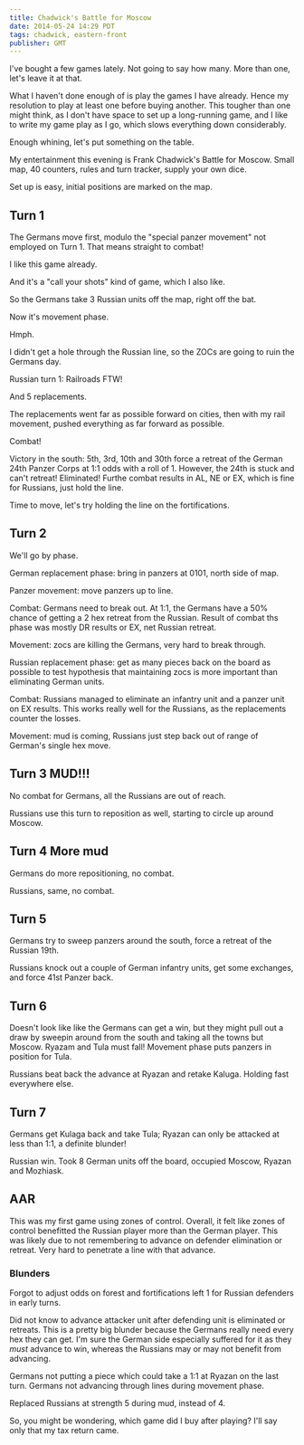 ```yaml
---
title: Chadwick's Battle for Moscow
date: 2014-05-24 14:29 PDT
tags: chadwick, eastern-front
publisher: GMT
---
```



I've bought a few games lately. Not going to say how many. More than
one, let's leave it at that.

What I haven't done enough of is play the games I have already. Hence my
resolution to play at least one before buying another. This tougher than
one might think, as I don't have space to set up a long-running game,
and I like to write my game play as I go, which slows everything down
considerably.

Enough whining, let's put something on the table.

My entertainment this evening is Frank Chadwick's Battle for Moscow.
Small map, 40 counters, rules and turn tracker, supply your own dice.

Set up is easy, initial positions are marked on the map.


## Turn 1

The Germans move first, modulo the "special panzer movement" not
employed on Turn 1. That means straight to combat!

I like this game already.

And it's a "call your shots" kind of game, which I also like.

So the Germans take 3 Russian units off the map, right off the bat.

Now it's movement phase.

Hmph.

I didn't get a hole through the Russian line, so the ZOCs are going to
ruin the Germans day.

Russian turn 1: Railroads FTW!

And 5 replacements.

The replacements went far as possible forward on cities, then with my
rail movement, pushed everything as far forward as possible.

Combat!

Victory in the south: 5th, 3rd, 10th and 30th force a retreat of the
German 24th Panzer Corps at 1:1 odds with a roll of 1. However, the 24th
is stuck and can't retreat! Eliminated! Furthe combat results in AL, NE
or EX, which is fine for Russians, just hold the line.

Time to move, let's try holding the line on the fortifications.

## Turn 2

We'll go by phase.

German replacement phase: bring in panzers at 0101, north side of map.

Panzer movement: move panzers up to line.

Combat: Germans need to break out. At 1:1, the Germans have a 50% chance
of getting a 2 hex retreat from the Russian.  Result of combat ths phase
was mostly DR results or EX, net Russian retreat.

Movement: zocs are killing the Germans, very hard to break through.

Russian replacement phase: get as many pieces back on the board as
possible to test hypothesis that maintaining zocs is more important than
eliminating German units.

Combat: Russians managed to eliminate an infantry unit and a panzer unit
on EX results. This works really well for the Russians, as the
replacements counter the losses.

Movement: mud is coming, Russians just step back out of range of
German's single hex move.

## Turn 3 MUD!!!

No combat for Germans, all the Russians are out of reach.

Russians use this turn to reposition as well, starting to circle up
around Moscow.

## Turn 4 More mud

Germans do more repositioning, no combat.

Russians, same, no combat.


## Turn 5

Germans try to sweep panzers around the south, force a retreat of the
Russian 19th.

Russians knock out a couple of German infantry units, get some
exchanges, and force 41st Panzer back.

## Turn 6

Doesn't look like like the Germans can get a win, but they might pull
out a draw by sweepin around from the south and taking all the towns but
Moscow. Ryazam and Tula must fall! Movement phase puts panzers in
position for Tula.

Russians beat back the advance at Ryazan and retake Kaluga. Holding fast
everywhere else.

## Turn 7

Germans get Kulaga back and take Tula; Ryazan can only be attacked at
less than 1:1, a definite blunder!

Russian win. Took 8 German units off the board, occupied Moscow, Ryazan
and Mozhiask.

## AAR

This was my first game using zones of control. Overall, it felt like
zones of control benefitted the Russian player more than the German
player. This was likely due to not remembering to advance on defender
elimination or retreat. Very hard to penetrate a line with that advance.

### Blunders

Forgot to adjust odds on forest and fortifications left 1 for Russian
defenders in early turns.

Did not know to advance attacker unit after defending unit is eliminated
or retreats. This is a pretty big blunder because the Germans really
need every hex they can get. I'm sure the German side especially
suffered for it as they *must* advance to win, whereas the Russians
may or may not benefit from advancing.

Germans not putting a piece which could take a 1:1 at Ryazan on the last
turn. Germans not advancing through lines during movement phase.

Replaced Russians at strength 5 during mud, instead of 4.

So, you might be wondering, which game did I buy after playing? I'll say
only that my tax return came.

